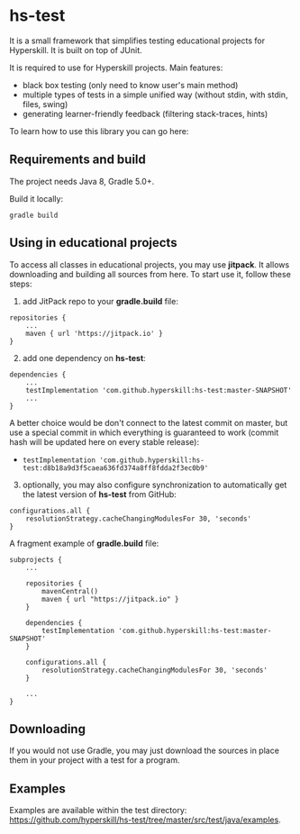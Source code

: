 # hs-test
It is a small framework that simplifies testing educational projects for Hyperskill. It is built on top of JUnit.

It is required to use for Hyperskill projects. Main features:
- black box testing (only need to know user's main method)
- multiple types of tests in a simple unified way (without stdin, with stdin, files, swing)
- generating learner-friendly feedback (filtering stack-traces, hints)

To learn how to use this library you can go here:


## Requirements and build

The project needs Java 8, Gradle 5.0+.

Build it locally:
```
gradle build
```

## Using in educational projects

To access all classes in educational projects, you may use **jitpack**. It allows downloading and building all sources from here. To start use it, follow these steps:

1) add JitPack repo to your **gradle.build** file:

```
repositories {
    ...
    maven { url 'https://jitpack.io' }
}
``` 

2) add one dependency on **hs-test**:

```
dependencies {
    ...
    testImplementation 'com.github.hyperskill:hs-test:master-SNAPSHOT'
    ...
}
```

A better choice would be don't connect to the latest commit on master, but use a special commit in which everything is guaranteed to work (commit hash will be updated here on every stable release):

- `testImplementation 'com.github.hyperskill:hs-test:d8b18a9d3f5caea636fd374a8ff8fdda2f3ec0b9'`

3) optionally, you may also configure synchronization to automatically get the latest version of **hs-test** from GitHub:

```
configurations.all {
    resolutionStrategy.cacheChangingModulesFor 30, 'seconds'
}
```

A fragment example of **gradle.build** file:

```
subprojects {
    ...
 
    repositories {
        mavenCentral()
        maven { url "https://jitpack.io" }
    }

    dependencies {
        testImplementation 'com.github.hyperskill:hs-test:master-SNAPSHOT'
    }

    configurations.all {
        resolutionStrategy.cacheChangingModulesFor 30, 'seconds'
    }

    ...
}
```

## Downloading

If you would not use Gradle, you may just download the sources in place them in your project with a test for a program.

## Examples

Examples are available within the test directory: https://github.com/hyperskill/hs-test/tree/master/src/test/java/examples.
